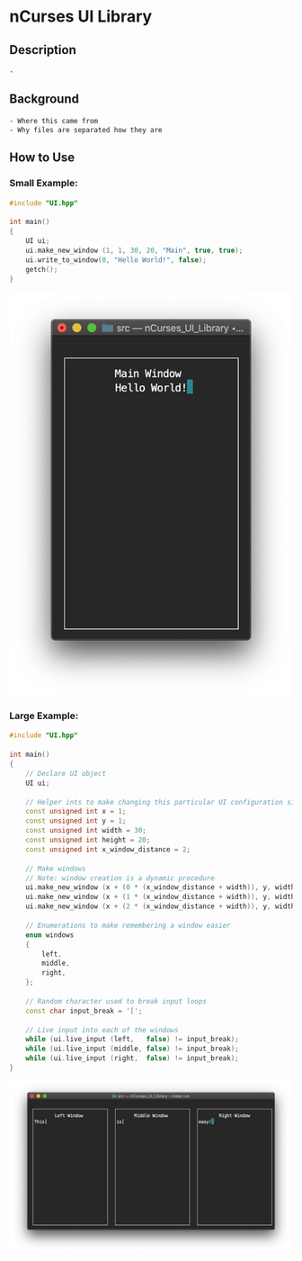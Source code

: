 #  nCurses UI Library

## Description
    -

## Background
    - Where this came from
    - Why files are separated how they are

## How to Use

### Small Example:
```C++
#include "UI.hpp"

int main()
{
    UI ui;
    ui.make_new_window (1, 1, 30, 20, "Main", true, true);
    ui.write_to_window(0, "Hello World!", false);
    getch();
}

```

![Small Example](./Images/Small-Example.png)

### Large Example:

```C++
#include "UI.hpp"

int main()
{
    // Declare UI object
    UI ui;

    // Helper ints to make changing this particular UI configuration simple
    const unsigned int x = 1;
    const unsigned int y = 1;
    const unsigned int width = 30;
    const unsigned int height = 20;
    const unsigned int x_window_distance = 2;

    // Make windows
    // Note: window creation is a dynamic procedure
    ui.make_new_window (x + (0 * (x_window_distance + width)), y, width, height, "Left Window", true, false);
    ui.make_new_window (x + (1 * (x_window_distance + width)), y, width, height, "Middle Window", true, false);
    ui.make_new_window (x + (2 * (x_window_distance + width)), y, width, height, "Right Window", true, false);

    // Enumerations to make remembering a window easier
    enum windows
    {
        left,
        middle,
        right,
    };

    // Random character used to break input loops
    const char input_break = '[';

    // Live input into each of the windows
    while (ui.live_input (left,   false) != input_break);
    while (ui.live_input (middle, false) != input_break);
    while (ui.live_input (right,  false) != input_break);
}

```

![Large Example](./Images/Large-Example.png)

